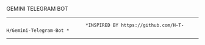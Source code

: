 GEMINI TELEGRAM BOT


***********************************************************
                                 *INSPIRED BY https://github.com/H-T-H/Gemini-Telegram-Bot *
***********************************************************

